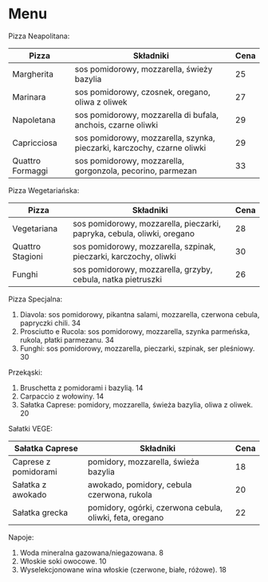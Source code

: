 # Menu

Pizza Neapolitana:

| Pizza             | Składniki                                      | Cena |
| ----------------- | ---------------------------------------------- | ---- |
| Margherita        | sos pomidorowy, mozzarella, świeży bazylia     | 25   |
| Marinara          | sos pomidorowy, czosnek, oregano, oliwa z oliwek | 27   |
| Napoletana        | sos pomidorowy, mozzarella di bufala, anchois, czarne oliwki | 29   |
| Capricciosa       | sos pomidorowy, mozzarella, szynka, pieczarki, karczochy, czarne oliwki | 29   |
| Quattro Formaggi  | sos pomidorowy, mozzarella, gorgonzola, pecorino, parmezan | 33   |

Pizza Wegetariańska:

| Pizza             | Składniki                                      | Cena |
| ----------------- | ---------------------------------------------- | ---- |
| Vegetariana       | sos pomidorowy, mozzarella, pieczarki, papryka, cebula, oliwki, oregano | 28   |
| Quattro Stagioni   | sos pomidorowy, mozzarella, szpinak, pieczarki, karczochy, oliwki | 30   |
| Funghi            | sos pomidorowy, mozzarella, grzyby, cebula, natka pietruszki | 26   |


Pizza Specjalna:

1. Diavola: sos pomidorowy, pikantna salami, mozzarella, czerwona cebula, papryczki chili. 34
2. Prosciutto e Rucola: sos pomidorowy, mozzarella, szynka parmeńska, rukola, płatki parmezanu. 34
3. Funghi: sos pomidorowy, mozzarella, pieczarki, szpinak, ser pleśniowy. 30


Przekąski:

1. Bruschetta z pomidorami i bazylią. 14
2. Carpaccio z wołowiny. 14
3. Sałatka Caprese: pomidory, mozzarella, świeża bazylia, oliwa z oliwek. 20

Sałatki VEGE:

| Sałatka Caprese         | Składniki                                   | Cena |
| ----------------------- | ------------------------------------------- | ---- |
| Caprese z pomidorami    | pomidory, mozzarella, świeża bazylia        | 18   |
| Sałatka z awokado        | awokado, pomidory, cebula czerwona, rukola   | 20   |
| Sałatka grecka          | pomidory, ogórki, czerwona cebula, oliwki, feta, oregano | 22   |


Napoje:

1. Woda mineralna gazowana/niegazowana. 8
2. Włoskie soki owocowe. 10
3. Wyselekcjonowane wina włoskie (czerwone, białe, różowe). 18


